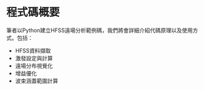 # 程式碼概要

筆者以Python建立HFSS遠場分析範例碼，我們將會詳細介紹代碼原理以及使用方式。包括：

* HFSS資料擷取
* 激發設定與計算
* 遠場分布視覺化
* 增益優化
* 波束涵蓋範圍計算

